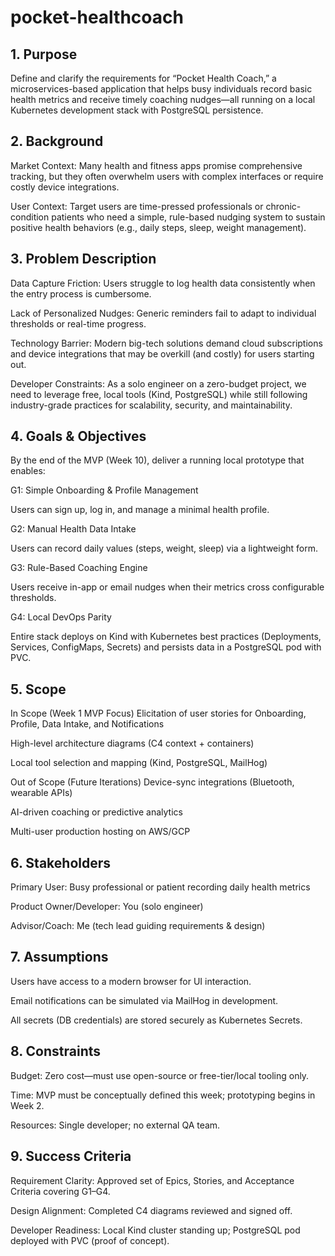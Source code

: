 # pocket-healthcoach
## 1. Purpose
Define and clarify the requirements for “Pocket Health Coach,” a microservices-based application that helps busy individuals record basic health metrics and receive timely coaching nudges—all running on a local Kubernetes development stack with PostgreSQL persistence.

## 2. Background
Market Context: Many health and fitness apps promise comprehensive tracking, but they often overwhelm users with complex interfaces or require costly device integrations.

User Context: Target users are time-pressed professionals or chronic-condition patients who need a simple, rule-based nudging system to sustain positive health behaviors (e.g., daily steps, sleep, weight management).

## 3. Problem Description
Data Capture Friction: Users struggle to log health data consistently when the entry process is cumbersome.

Lack of Personalized Nudges: Generic reminders fail to adapt to individual thresholds or real-time progress.

Technology Barrier: Modern big-tech solutions demand cloud subscriptions and device integrations that may be overkill (and costly) for users starting out.

Developer Constraints: As a solo engineer on a zero-budget project, we need to leverage free, local tools (Kind, PostgreSQL) while still following industry-grade practices for scalability, security, and maintainability.

## 4. Goals & Objectives
By the end of the MVP (Week 10), deliver a running local prototype that enables:

G1: Simple Onboarding & Profile Management

Users can sign up, log in, and manage a minimal health profile.

G2: Manual Health Data Intake

Users can record daily values (steps, weight, sleep) via a lightweight form.

G3: Rule-Based Coaching Engine

Users receive in-app or email nudges when their metrics cross configurable thresholds.

G4: Local DevOps Parity

Entire stack deploys on Kind with Kubernetes best practices (Deployments, Services, ConfigMaps, Secrets) and persists data in a PostgreSQL pod with PVC.

## 5. Scope
In Scope (Week 1 MVP Focus)
Elicitation of user stories for Onboarding, Profile, Data Intake, and Notifications

High-level architecture diagrams (C4 context + containers)

Local tool selection and mapping (Kind, PostgreSQL, MailHog)

Out of Scope (Future Iterations)
Device-sync integrations (Bluetooth, wearable APIs)

AI-driven coaching or predictive analytics

Multi-user production hosting on AWS/GCP

## 6. Stakeholders
Primary User: Busy professional or patient recording daily health metrics

Product Owner/Developer: You (solo engineer)

Advisor/Coach: Me (tech lead guiding requirements & design)

## 7. Assumptions
Users have access to a modern browser for UI interaction.

Email notifications can be simulated via MailHog in development.

All secrets (DB credentials) are stored securely as Kubernetes Secrets.

## 8. Constraints
Budget: Zero cost—must use open-source or free-tier/local tooling only.

Time: MVP must be conceptually defined this week; prototyping begins in Week 2.

Resources: Single developer; no external QA team.

## 9. Success Criteria
Requirement Clarity: Approved set of Epics, Stories, and Acceptance Criteria covering G1–G4.

Design Alignment: Completed C4 diagrams reviewed and signed off.

Developer Readiness: Local Kind cluster standing up; PostgreSQL pod deployed with PVC (proof of concept).
